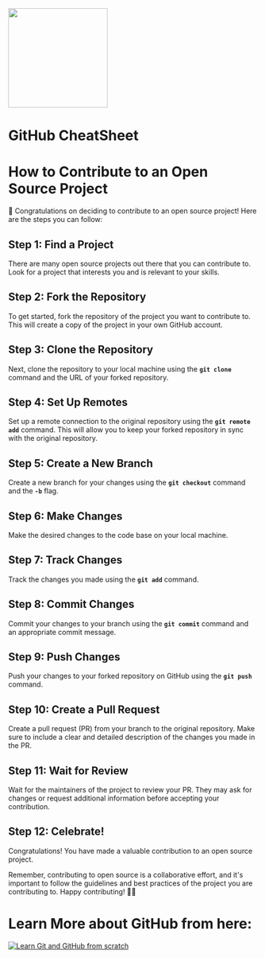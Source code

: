 <img src="https://github.com/Vishal-raj-1/Frontend-Development-Essentials/blob/main/Assets/Icons/github.png" width="200px" />

# GitHub CheatSheet

# **How to Contribute to an Open Source Project**

🎉 Congratulations on deciding to contribute to an open source project! Here are the steps you can follow:

## **Step 1: Find a Project**

There are many open source projects out there that you can contribute to. Look for a project that interests you and is relevant to your skills.

## **Step 2: Fork the Repository**

To get started, fork the repository of the project you want to contribute to. This will create a copy of the project in your own GitHub account.

## **Step 3: Clone the Repository**

Next, clone the repository to your local machine using the **`git clone`** command and the URL of your forked repository.

## **Step 4: Set Up Remotes**

Set up a remote connection to the original repository using the **`git remote add`** command. This will allow you to keep your forked repository in sync with the original repository.

## **Step 5: Create a New Branch**

Create a new branch for your changes using the **`git checkout`** command and the **`-b`** flag.

## **Step 6: Make Changes**

Make the desired changes to the code base on your local machine.

## **Step 7: Track Changes**

Track the changes you made using the **`git add`** command.

## **Step 8: Commit Changes**

Commit your changes to your branch using the **`git commit`** command and an appropriate commit message.

## **Step 9: Push Changes**

Push your changes to your forked repository on GitHub using the **`git push`** command.

## **Step 10: Create a Pull Request**

Create a pull request (PR) from your branch to the original repository. Make sure to include a clear and detailed description of the changes you made in the PR.

## **Step 11: Wait for Review**

Wait for the maintainers of the project to review your PR. They may ask for changes or request additional information before accepting your contribution.

## **Step 12: Celebrate!**

Congratulations! You have made a valuable contribution to an open source project.

Remember, contributing to open source is a collaborative effort, and it's important to follow the guidelines and best practices of the project you are contributing to. Happy contributing! 🎉👏


# Learn More about GitHub from here:

[![Learn Git and GitHub from scratch](http://img.youtube.com/vi/ng_3YZHnz8U/0.jpg)](http://www.youtube.com/watch?v=ng_3YZHnz8U)
